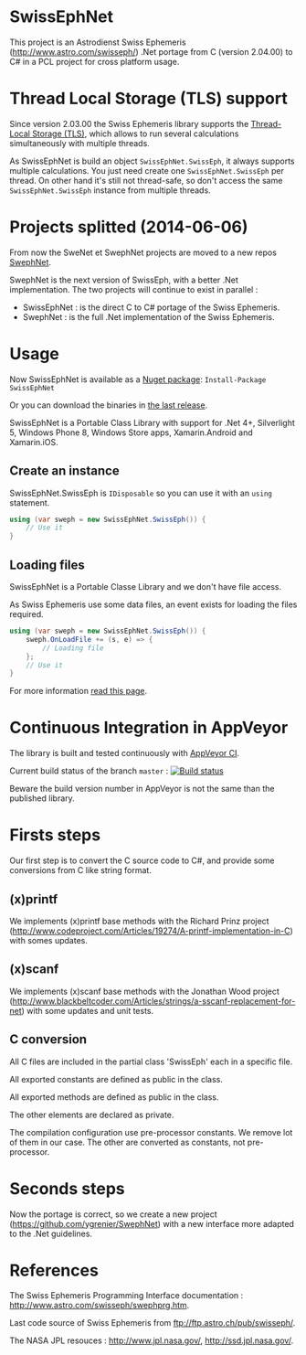 # SwissEphNet

This project is an Astrodienst Swiss Ephemeris (http://www.astro.com/swisseph/) .Net portage from 
C (version 2.04.00) to C# in a PCL project for cross platform usage.

# Thread Local Storage (TLS) support

Since version 2.03.00 the Swiss Ephemeris library supports the 
[Thread-Local Storage (TLS)](https://en.wikipedia.org/wiki/Thread-local_storage), which
allows to run several calculations simultaneously with multiple threads.

As SwissEphNet is build an object ```SwissEphNet.SwissEph```, it always supports multiple
calculations. You just need create one ```SwissEphNet.SwissEph``` per thread. On other hand
it's still not thread-safe, so don't access the same ```SwissEphNet.SwissEph``` instance
from multiple threads.


# Projects splitted (2014-06-06)

From now the SweNet et SwephNet projects are moved to a new repos [SwephNet](https://github.com/ygrenier/SwephNet).

SwephNet is the next version of SwissEph, with a better .Net implementation. The two projects will 
continue to exist in parallel :
- SwissEphNet : is the direct C to C# portage of the Swiss Ephemeris.
- SwephNet : is the full .Net implementation of the Swiss Ephemeris.

# Usage

Now SwissEphNet is available as a [Nuget package](https://www.nuget.org/packages/SwissEphNet): `Install-Package SwissEphNet`

Or you can download the binaries in [the last release](https://github.com/ygrenier/SwissEphNet/releases/latest).

SwissEphNet is a Portable Class Library with support for .Net 4+, Silverlight 5, Windows Phone 8, Windows Store apps, Xamarin.Android and Xamarin.iOS.

## Create an instance

SwissEphNet.SwissEph is ```IDisposable``` so you can use it with an ```using``` statement.

```C#
using (var sweph = new SwissEphNet.SwissEph()) {
    // Use it
}
```

## Loading files

SwissEphNet is a Portable Classe Library and we don't have file access.

As Swiss Ephemeris use some data files, an event exists for loading the files required.

```C#
using (var sweph = new SwissEphNet.SwissEph()) {
    sweph.OnLoadFile += (s, e) => {
        // Loading file
    };
    // Use it
}
```

For more information [read this page](https://github.com/ygrenier/SwissEphNet/wiki/Loading-files).

# Continuous Integration in AppVeyor

The library is built and tested continuously with [AppVeyor CI](https://ci.appveyor.com/project/ygrenier/swissephnet).

Current build status of the branch ```master``` : [![Build status](https://ci.appveyor.com/api/projects/status/srgd3dqui7f4uvq5/branch/master)](https://ci.appveyor.com/project/ygrenier/swissephnet/branch/master)

Beware the build version number in AppVeyor is not the same than the published library.

# Firsts steps

Our first step is to convert the C source code to C#, and provide some conversions from C like string format.

## (x)printf 

We implements (x)printf base methods with the Richard Prinz project (http://www.codeproject.com/Articles/19274/A-printf-implementation-in-C) with somes updates.

## (x)scanf

We implements (x)scanf base methods with the Jonathan Wood project (http://www.blackbeltcoder.com/Articles/strings/a-sscanf-replacement-for-net) with some updates and unit tests.

## C conversion

All C files are included in the partial class 'SwissEph' each in a specific file.

All exported constants are defined as public in the class.

All exported methods are defined as public in the class.

The other elements are declared as private.

The compilation configuration use pre-processor constants. We remove lot of them in our case. The other are converted as constants, not pre-processor.

# Seconds steps

Now the portage is correct, so we create a new project (https://github.com/ygrenier/SwephNet) with
a new interface more adapted to the .Net guidelines.

# References

The Swiss Ephemeris Programming Interface documentation : http://www.astro.com/swisseph/swephprg.htm.

Last code source of Swiss Ephemeris from ftp://ftp.astro.ch/pub/swisseph/.

The NASA JPL resouces : http://www.jpl.nasa.gov/, http://ssd.jpl.nasa.gov/.

